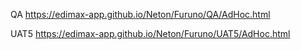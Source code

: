 QA   https://edimax-app.github.io/Neton/Furuno/QA/AdHoc.html

UAT5 https://edimax-app.github.io/Neton/Furuno/UAT5/AdHoc.html
